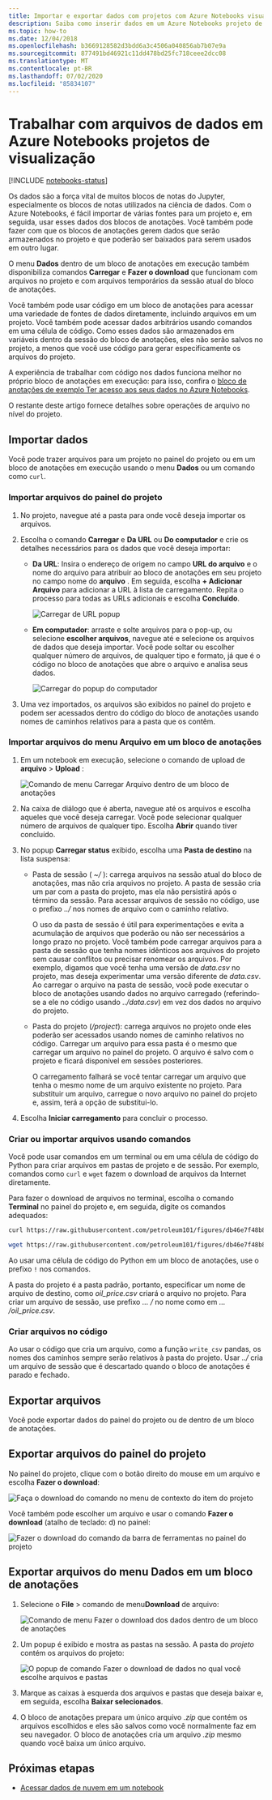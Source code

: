 ```yaml
---
title: Importar e exportar dados com projetos com Azure Notebooks visualização
description: Saiba como inserir dados em um Azure Notebooks projeto de visualização de fontes externas e como exportar dados de um projeto do.
ms.topic: how-to
ms.date: 12/04/2018
ms.openlocfilehash: b3669128582d3bdd6a3c4506a040856ab7b07e9a
ms.sourcegitcommit: 877491bd46921c11dd478bd25fc718ceee2dcc08
ms.translationtype: MT
ms.contentlocale: pt-BR
ms.lasthandoff: 07/02/2020
ms.locfileid: "85834107"
---
```

# <a name="work-with-data-files-in-azure-notebooks-preview-projects"></a>Trabalhar com arquivos de dados em Azure Notebooks projetos de visualização

[!INCLUDE [notebooks-status](../../includes/notebooks-status.md)]

Os dados são a força vital de muitos blocos de notas do Jupyter, especialmente os blocos de notas utilizados na ciência de dados. Com o Azure Notebooks, é fácil importar de várias fontes para um projeto e, em seguida, usar esses dados dos blocos de anotações. Você também pode fazer com que os blocos de anotações gerem dados que serão armazenados no projeto e que poderão ser baixados para serem usados em outro lugar.

O menu **Dados** dentro de um bloco de anotações em execução também disponibiliza comandos **Carregar** e **Fazer o download** que funcionam com arquivos no projeto e com arquivos temporários da sessão atual do bloco de anotações.

Você também pode usar código em um bloco de anotações para acessar uma variedade de fontes de dados diretamente, incluindo arquivos em um projeto. Você também pode acessar dados arbitrários usando comandos em uma célula de código. Como esses dados são armazenados em variáveis dentro da sessão do bloco de anotações, eles não serão salvos no projeto, a menos que você use código para gerar especificamente os arquivos do projeto.

A experiência de trabalhar com código nos dados funciona melhor no próprio bloco de anotações em execução: para isso, confira o [bloco de anotações de exemplo Ter acesso aos seus dados no Azure Notebooks](https://notebooks.azure.com/Microsoft/projects/samples/html/Getting%20to%20your%20Data%20in%20Azure%20Notebooks.ipynb).

O restante deste artigo fornece detalhes sobre operações de arquivo no nível do projeto.

## <a name="import-data"></a>Importar dados

Você pode trazer arquivos para um projeto no painel do projeto ou em um bloco de anotações em execução usando o menu **Dados** ou um comando como `curl`.

### <a name="import-files-from-the-project-dashboard"></a>Importar arquivos do painel do projeto

1. No projeto, navegue até a pasta para onde você deseja importar os arquivos.

1. Escolha o comando **Carregar** e **Da URL** ou **Do computador** e crie os detalhes necessários para os dados que você deseja importar:

   - **Da URL**: Insira o endereço de origem no campo **URL do arquivo** e o nome do arquivo para atribuir ao bloco de anotações em seu projeto no campo nome do **arquivo** . Em seguida, escolha **+ Adicionar Arquivo** para adicionar a URL à lista de carregamento. Repita o processo para todas as URLs adicionais e escolha **Concluído**.

     ![Carregar de URL popup](media/quickstarts/upload-from-url-popup.png)

   - **Em computador**: arraste e solte arquivos para o pop-up, ou selecione **escolher arquivos**, navegue até e selecione os arquivos de dados que deseja importar. Você pode soltar ou escolher qualquer número de arquivos, de qualquer tipo e formato, já que é o código no bloco de anotações que abre o arquivo e analisa seus dados.

     ![Carregar do popup do computador](media/quickstarts/upload-from-computer-popup.png)

1. Uma vez importados, os arquivos são exibidos no painel do projeto e podem ser acessados dentro do código do bloco de anotações usando nomes de caminhos relativos para a pasta que os contêm.

### <a name="import-files-from-the-file-menu-in-a-notebook"></a>Importar arquivos do menu Arquivo em um bloco de anotações

1. Em um notebook em execução, selecione o comando de upload de **arquivo**  >  **Upload** :

    ![Comando de menu Carregar Arquivo dentro de um bloco de anotações](media/file-menu-upload.png)

1. Na caixa de diálogo que é aberta, navegue até os arquivos e escolha aqueles que você deseja carregar. Você pode selecionar qualquer número de arquivos de qualquer tipo. Escolha **Abrir** quando tiver concluído.

1. No popup **Carregar status** exibido, escolha uma **Pasta de destino** na lista suspensa:

    - Pasta de sessão ( *~/* ): carrega arquivos na sessão atual do bloco de anotações, mas não cria arquivos no projeto. A pasta de sessão cria um par com a pasta do projeto, mas ela não persistirá após o término da sessão. Para acessar arquivos de sessão no código, use o prefixo *../* nos nomes de arquivo com o caminho relativo.

        O uso da pasta de sessão é útil para experimentações e evita a acumulação de arquivos que poderão ou não ser necessários a longo prazo no projeto. Você também pode carregar arquivos para a pasta de sessão que tenha nomes idênticos aos arquivos do projeto sem causar conflitos ou precisar renomear os arquivos. Por exemplo, digamos que você tenha uma versão de *data.csv* no projeto, mas deseja experimentar uma versão diferente de *data.csv*. Ao carregar o arquivo na pasta de sessão, você pode executar o bloco de anotações usando dados no arquivo carregado (referindo-se a ele no código usando *../data.csv*) em vez dos dados no arquivo do projeto.

    - Pasta do projeto (*/project*): carrega arquivos no projeto onde eles poderão ser acessados usando nomes de caminho relativos no código. Carregar um arquivo para essa pasta é o mesmo que carregar um arquivo no painel do projeto. O arquivo é salvo com o projeto e ficará disponível em sessões posteriores.

        O carregamento falhará se você tentar carregar um arquivo que tenha o mesmo nome de um arquivo existente no projeto. Para substituir um arquivo, carregue o novo arquivo no painel do projeto e, assim, terá a opção de substitui-lo.

1. Escolha **Iniciar carregamento** para concluir o processo.

### <a name="create-or-import-files-using-commands"></a>Criar ou importar arquivos usando comandos

Você pode usar comandos em um terminal ou em uma célula de código do Python para criar arquivos em pastas de projeto e de sessão. Por exemplo, comandos como `curl` e `wget` fazem o download de arquivos da Internet diretamente.

Para fazer o download de arquivos no terminal, escolha o comando **Terminal** no painel do projeto e, em seguida, digite os comandos adequados:

```bash
curl https://raw.githubusercontent.com/petroleum101/figures/db46e7f48b8aab67a0dfe31696f6071fb7a84f1e/oil_price/oil_price.csv -o oil_price.csv

wget https://raw.githubusercontent.com/petroleum101/figures/db46e7f48b8aab67a0dfe31696f6071fb7a84f1e/oil_price/oil_price.csv -o oil_price.csv
```

Ao usar uma célula de código do Python em um bloco de anotações, use o prefixo `!` nos comandos.

A pasta do projeto é a pasta padrão, portanto, especificar um nome de arquivo de destino, como *oil_price.csv* criará o arquivo no projeto. Para criar um arquivo de sessão, use prefixo *... /* no nome como em *... /oil_price.csv*.

### <a name="create-files-in-code"></a>Criar arquivos no código

Ao usar o código que cria um arquivo, como a função `write_csv` pandas, os nomes dos caminhos sempre serão relativos à pasta do projeto. Usar *../* cria um arquivo de sessão que é descartado quando o bloco de anotações é parado e fechado.

## <a name="export-files"></a>Exportar arquivos

Você pode exportar dados do painel do projeto ou de dentro de um bloco de anotações.

## <a name="export-files-from-the-project-dashboard"></a>Exportar arquivos do painel do projeto

No painel do projeto, clique com o botão direito do mouse em um arquivo e escolha **Fazer o download**:

![Faça o download do comando no menu de contexto do item do projeto](media/download-command.png)

Você também pode escolher um arquivo e usar o comando **Fazer o download** (atalho de teclado: d) no painel:

![Fazer o download do comando da barra de ferramentas no painel do projeto](media/download-command-toolbar.png)

## <a name="export-files-from-the-data-menu-in-a-notebook"></a>Exportar arquivos do menu Dados em um bloco de anotações

1. Selecione o **File**  >  comando de menu**Download** de arquivo:

    ![Comando de menu Fazer o download dos dados dentro de um bloco de anotações](media/file-menu-download.png)

1. Um popup é exibido e mostra as pastas na sessão. A pasta do *projeto* contém os arquivos do projeto:

    ![O popup de comando Fazer o download de dados no qual você escolhe arquivos e pastas](media/file-menu-download-popup.png)

1. Marque as caixas à esquerda dos arquivos e pastas que deseja baixar e, em seguida, escolha **Baixar selecionados**.

1. O bloco de anotações prepara um único arquivo *.zip* que contém os arquivos escolhidos e eles são salvos como você normalmente faz em seu navegador. O bloco de anotações cria um arquivo *.zip* mesmo quando você baixa um único arquivo.

## <a name="next-steps"></a>Próximas etapas

- [Acessar dados de nuvem em um notebook](access-data-resources-jupyter-notebooks.md)
